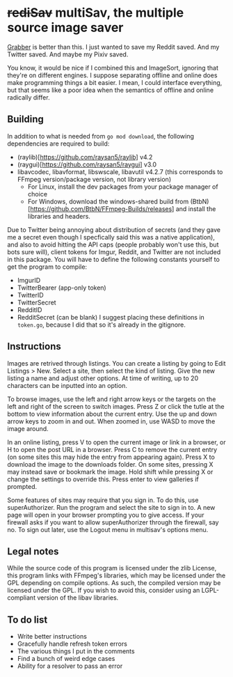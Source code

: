 # ~~rediSav~~ multiSav, the multiple source image saver

[Grabber](https://github.com/Bionus/imgbrd-grabber) is better than this. I just wanted to save my Reddit saved. And my Twitter saved. And maybe my Pixiv saved.

You know, it would be nice if I combined this and ImageSort, ignoring that they're on different engines. I suppose separating offline and online does make programming things a bit easier. I mean, I could interface everything, but that seems like a poor idea when the semantics of offline and online radically differ.

## Building

In addition to what is needed from `go mod download`, the following dependencies are required to build:
 - (raylib)[https://github.com/raysan5/raylib] v4.2
 - (raygui)[https://github.com/raysan5/raygui] v3.0
 - libavcodec, libavformat, libswscale, libavutil v4.2.7 (this corresponds to FFmpeg version/package version, not library version)
   - For Linux, install the dev packages from your package manager of choice
   - For Windows, download the windows-shared build from (BtbN)[https://github.com/BtbN/FFmpeg-Builds/releases] and install the libraries and headers.

Due to Twitter being annoying about distribution of secrets (and they gave me a secret even though I specfically said this was a native application), and also to avoid hitting the API caps (people probably won't use this, but bots sure will), client tokens for Imgur, Reddit, and Twitter are not included in this package. You will have to define the following constants yourself to get the program to compile:
 - ImgurID
 - TwitterBearer (app-only token)
 - TwitterID
 - TwitterSecret
 - RedditID
 - RedditSecret (can be blank)
I suggest placing these definitions in `token.go`, because I did that so it's already in the gitignore.

## Instructions

Images are retrived through listings. You can create a listing by going to Edit Listings > New. Select a site, then select the kind of listing. Give the new listing a name and adjust other options. At time of writing, up to 20 characters can be inputted into an option.

To browse images, use the left and right arrow keys or the targets on the left and right of the screen to switch images. Press Z or click the tutle at the bottom to view information about the current entry. Use the up and down arrow keys to zoom in and out. When zoomed in, use WASD to move the image around.

In an online listing, press V to open the current image or link in a browser, or H to open the post URL in a browser. Press C to remove the current entry (on some sites this may hide the entry from appearing again). Press X to download the image to the downloads folder. On some sites, pressing X may instead save or bookmark the image. Hold shift while pressing X or change the settings to override this. Press enter to view galleries if prompted.

Some features of sites may require that you sign in. To do this, use superAuthorizer. Run the program and select the site to sign in to. A new page will open in your browser prompting you to give access. If your firewall asks if you want to allow superAuthorizer through the firewall, say no. To sign out later, use the Logout menu in multisav's options menu.

## Legal notes

While the source code of this program is licensed under the zlib License, this program links with FFmpeg's libraries, which may be licensed under the GPL depending on compile options. As such, the compiled version may be licensed under the GPL. If you wish to avoid this, consider using an LGPL-compliant version of the libav libraries.

## To do list
 - Write better instructions
 - Gracefully handle refresh token errors
 - The various things I put in the comments
 - Find a bunch of weird edge cases
 - Ability for a resolver to pass an error
